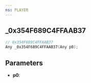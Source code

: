 ```yaml
---
ns: PLAYER
---
```

## _0x354F689C4FFAAB37

```c
// 0x354F689C4FFAAB37
Any _0x354F689C4FFAAB37(Any p0);
```

## Parameters
* **p0**:
